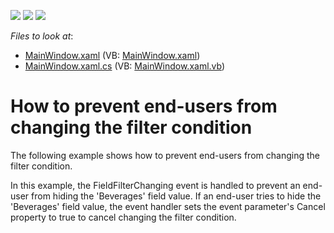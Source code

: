 <!-- default badges list -->
![](https://img.shields.io/endpoint?url=https://codecentral.devexpress.com/api/v1/VersionRange/128578875/22.2.2%2B)
[![](https://img.shields.io/badge/Open_in_DevExpress_Support_Center-FF7200?style=flat-square&logo=DevExpress&logoColor=white)](https://supportcenter.devexpress.com/ticket/details/E2401)
[![](https://img.shields.io/badge/📖_How_to_use_DevExpress_Examples-e9f6fc?style=flat-square)](https://docs.devexpress.com/GeneralInformation/403183)
<!-- default badges end -->
<!-- default file list -->
*Files to look at*:

* [MainWindow.xaml](./CS/DXPivotGrid_CancelFilterChanging/MainWindow.xaml) (VB: [MainWindow.xaml](./VB/DXPivotGrid_CancelFilterChanging/MainWindow.xaml))
* [MainWindow.xaml.cs](./CS/DXPivotGrid_CancelFilterChanging/MainWindow.xaml.cs) (VB: [MainWindow.xaml.vb](./VB/DXPivotGrid_CancelFilterChanging/MainWindow.xaml.vb))
<!-- default file list end -->
# How to prevent end-users from changing the filter condition


<p>The following example shows how to prevent end-users from changing the filter condition.</p><p>In this example, the FieldFilterChanging event is handled to prevent an end-user from hiding the 'Beverages' field value. If an end-user tries to hide the 'Beverages' field value, the event handler sets the event parameter's Cancel property to true to cancel changing the filter condition.</p>

<br/>


